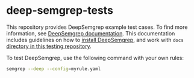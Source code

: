 # deep-semgrep-tests

This repository provides DeepSemgrep example test cases. To find more information, see [DeepSemgrep documentation](https://semgrep.dev/docs/deepsemgrep/). This documentation includes guidelines on how to [install DeepSemgrep](https://semgrep.dev/docs/deepsemgrep/#obtaining-deepsemgrep), and work with `docs` [directory in this testing repository](https://semgrep.dev/docs/deepsemgrep/#cloning-deepsemgrep-testing-code-repository).

To test DeepSemgrep, use the following command with your own rules:

```sh
semgrep --deep --config=myrule.yaml
```
